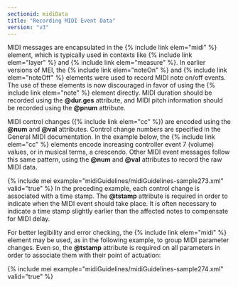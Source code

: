 ```yaml
---
sectionid: midiData
title: "Recording MIDI Event Data"
version: "v3"
---
```


MIDI messages are encapsulated in the {% include link elem="midi" %} element, which is typically
used in contexts like {% include link elem="layer" %} and {% include link elem="measure" %}. In
earlier versions of MEI, the {% include link elem="noteOn" %} and {% include link elem="noteOff" %}
elements were used to record MIDI note on/off events. The use of these elements is
now
discouraged in favor of using the {% include link elem="note" %} element directly. MIDI duration
should be recorded using the **@dur.ges** attribute, and MIDI pitch information should
be recorded using the **@pnum** attribute.



 MIDI control changes ({% include link elem="cc" %}) are encoded using the **@num** and
**@val** attributes. Control change numbers are specified in the General MIDI
documentation. In the example below, the {% include link elem="cc" %} elements encode increasing
controller event 7 (volume) values, or in musical terms, a crescendo. Other MIDI event
messages follow this same pattern, using the **@num** and **@val** attributes to
record the raw MIDI data.

{% include mei example="midiGuidelines/midiGuidelines-sample273.xml" valid="true" %}
In the preceding example, each control change is associated with a time stamp. The
**@tstamp** attribute is required in order to indicate when the MIDI event should take
place. It is often necessary to indicate a time stamp slightly earlier than the affected
notes
to compensate for MIDI delay.

For better legibility and error checking, the {% include link elem="midi" %} element may be used,
as in the following example, to group MIDI parameter changes. Even so, the **@tstamp**
attribute is required on all parameters in order to associate them with their point
of
actuation:

{% include mei example="midiGuidelines/midiGuidelines-sample274.xml" valid="true" %}
